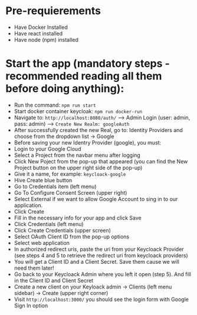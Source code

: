 # Pre-requierements

- Have Docker Installed
- Have react installed
- Have node (npm) installed

# Start the app (mandatory steps - recommended reading all them before doing anything):

- Run the command: `npm run start` 
- Start docker container keycloak: `npm run docker-run`
- Navigate to: `http://localhost:8080/auth/` --> Admin Login (user: admin, pass: admin) --> `Create New Realm: googleAuth`
- After successfully created the new Real, go to: Identity Providers and choose from the dropdown list -> Google
- Before saving your new Identry Provider (google), you must:
- Login to your Google Cloud
- Select a Project from the navbar menu after logging
- Click New Poject from the pop-up that appeared (you can find the New Project button on the upper right side of the pop-up)
- Give it a name, for example: `keycloack-google`
- Hive Create blue button
- Go to Credentials item (left menu)
- Go To Configure Consent Screen (upper right)
- Select External if we want to allow Google Account to sing in to our application.
- Click Create
- Fill in the necessary info for your app and click Save
- Click Credentials (left menu)
- Click Create Credentials (upper screen)
- Select OAuth Client ID from the pop-up options
- Select web application
- In authorized redirect uris, paste the uri from your Keycloack Provider (see steps 4 and 5 to retrieve the redirect uri from keycloack providers)
- You will get a Client ID and a Client Secret. Save them cause we will need them later!
- Go back to your Keycloack Admin where you left it open (step 5). And fill in the Client ID and Client Secret
- Create a new client on your Keyloack admin -> Clients (left menu sidebar) -> Create (upper right corner)
- Visit `http://localhost:3000/` you should see the login form with Google Sign In option